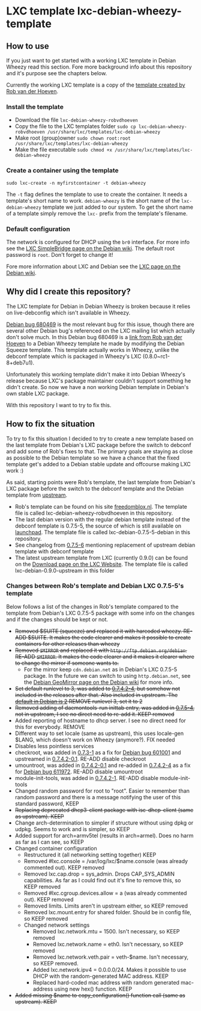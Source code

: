 # LXC template lxc-debian-wheezy-template

## How to use
If you just want to get started with a working LXC template in Debian Wheezy read this section. Fore more background info about this repository and it's purpose see the chapters below.

Currently the working LXC template is a copy of the [template created by Rob van der Hoeven](http://bugs.debian.org/cgi-bin/bugreport.cgi?bug=680469#83).

### Install the template
* Download the file `lxc-debian-wheezy-robvdhoeven`
* Copy the file to the LXC templates folder `sudo cp lxc-debian-wheezy-robvdhoeven /usr/share/lxc/templates/lxc-debian-wheezy`
* Make root (group)owner `sudo chown root:root /usr/share/lxc/templates/lxc-debian-wheezy`
* Make the file executable `sudo chmod +x /usr/share/lxc/templates/lxc-debian-wheezy`

### Create a container using the template
`sudo lxc-create -n myfirstcontainer -t debian-wheezy`

The `-t` flag defines the template to use to create the container. It needs a template's short name to work. `debian-wheezy` is the short name of the `lxc-debian-wheezy` template we just added to our system. To get the short name of a template simply remove the `lxc-` prefix from the template's filename.

### Default configuration
The network is configured for DHCP using the `br0` interface. For more info see the [LXC SimpleBridge page on the Debian wiki](https://wiki.debian.org/LXC/SimpleBridge).
The default root password is `root`. Don't forget to change it!

Fore more information about LXC and Debian see the [LXC page on the Debian wiki](https://wiki.debian.org/LXC).


## Why did I create this repository?
The LXC template for Debian in Debian Wheezy is broken because it relies on live-debconfig which isn't available in Wheezy.

[Debian bug 680469](http://bugs.debian.org/cgi-bin/bugreport.cgi?bug=680469) is the most relevant bug for this issue, though there are several other Debian bug's referenced on the LXC mailing list which actually don't solve much.
In this Debian bug 680469 is a [link from Rob van der Hoeven](http://bugs.debian.org/cgi-bin/bugreport.cgi?bug=680469#83) to a Debian Wheezy template he made by modifying the Debian Squeeze template. This template actually works in Wheezy, unlike the debconf template which is packaged in Wheezy's LXC (0.8.0~rc1-8+deb7u1). 

Unfortunately this working template didn't make it into Debian Wheezy's release because LXC's package maintainer couldn't support something he didn't create. So now we have a non working Debian template in Debian's own stable LXC package.

With this repository I want to try to fix this.


## How to fix the situation
To try to fix this situation I decided to try to create a new template based on the last template from Debian's LXC package before the switch to debconf and add some of Rob's fixes to that. The primary goals are staying as close as possible to the Debian template so we have a chance that the fixed template get's added to a Debian stable update and offcourse making LXC work :)

As said, starting points were Rob's template, the last template from Debian's LXC package before the switch to the debconf template and the Debian template from [upstream](http://linuxcontainers.org/).
* Rob's template can be found on his site [freedomblox.nl](http://freedomboxblog.nl/wp-content/uploads/lxc-debian-wheezy.gz). The template file is called lxc-debian-wheezy-robvdhoeven in this repository.
* The last debian version with the regular debian template instead of the debconf template is 0.7.5-5, the source of which is still available on [launchpad](https://launchpad.net/debian/sid/+source/lxc/0.7.5-5). The template file is called lxc-debian-0.7.5-5-debian in this repository.
 * See changelog from [0.7.5-6](https://launchpad.net/debian/sid/+source/lxc/0.7.5-6) mentioning replacement of upstream debian template with debconf template 
* The latest upstream template from LXC (currently 0.9.0) can be found on the [Download page on the LXC Website](http://linuxcontainers.org/downloads/). The template file is called lxc-debian-0.9.0-upstream in this folder


### Changes between Rob's template and Debian LXC 0.7.5-5's template
Below follows a list of the changes in Rob's template compared to the template from Debian's LXC 0.7.5-5 package with some info on the changes and if the changes should be kept or not.

* ~~Removed $SUITE (squeeze) and replaced it with harcoded wheezy. RE-ADD $SUITE. It makes the code clearer and makes it possible to create containers for other releases than wheezy~~
* ~~Removed `$MIRROR` and replaced it with `http://ftp.debian.org/debian`. RE-ADD `$MIRROR`. It makes the code clearer and it makes it clearer where to change the mirror if someone wants to.~~
  * For the mirror keep `cdn.debian.net` as in Debian's LXC 0.7.5-5 package. In the future we can switch to using `http.debian.net`, see the [Debian GeoMirror page on the Debian wiki](http://wiki.debian.org/DebianGeoMirror) for more info.
* ~~Set default runlevel to 3, was added to [0.7.4.2-4](https://launchpad.net/debian/sid/+source/lxc/0.7.4.2-4), but somehow not included in the releases after that. Also included in upstream. The [default in Debian is 2](https://wiki.debian.org/RunLevel) REMOVE runlevel 3, set it to 2~~
* ~~Removed adding of daemontools-run inittab entry, was added in [0.7.5-4](https://launchpad.net/debian/sid/+source/lxc/0.7.5-4), not in upstream, I see no direct need to re-add it. KEEP removed~~
* Added reporting of hostname to dhcp server. I see no direct need for this for everybody. REMOVE
* Different way to set locale (same as upstream), this uses locale-gen $LANG, which doesn't work on Wheezy (anymore?). FIX needed
* Disables less pointless services
 * checkroot, was added in [0.7.3-1](https://launchpad.net/debian/wheezy/+source/lxc/0.7.3-1) as a fix for [Debian bug 601001](http://bugs.debian.org/cgi-bin/bugreport.cgi?bug=601001) and upstreamed in [0.7.4.2-0.1](https://launchpad.net/debian/sid/+source/lxc/0.7.4.2-0.1). RE-ADD disable checkroot
 * umountroot, was added in [0.7.4.2-0.1](https://launchpad.net/debian/sid/+source/lxc/0.7.4.2-0.1) and re-added in [0.7.4.2-4](https://launchpad.net/debian/sid/+source/lxc/0.7.4.2-4) as a fix for [Debian bug 611972](http://bugs.debian.org/cgi-bin/bugreport.cgi?bug=611972). RE-ADD disable umountroot
 * module-init-tools, was added in [0.7.4.2-1](https://launchpad.net/debian/sid/+source/lxc/0.7.4.2-1). RE-ADD disable module-init-tools
* Changed random password for root to "root". Easier to remember than random password and there is a message notifying the user of this standard password, KEEP
* ~~Replacing deprecated dhcp3-client package with isc-dhcp-client (same as upstream). KEEP~~
* Change arch-determination to simpler if structure without using dpkg or udpkg. Seems to work and is simpler, so KEEP
* Added support for arch=armv5tel (results in arch=armel). Does no harm as far as I can see, so KEEP
* Changed container configuration
  * Restructured it (all networking setting together) KEEP
  * Removed #lxc.console = /var/log/lxc/$name.console (was already commented out). KEEP removed
  * Removed lxc.cap.drop = sys_admin. Drops CAP_SYS_ADMIN capabilities. As far as I could find out it's fine to remove this, so KEEP removed
  * Removed #lxc.cgroup.devices.allow = a (was already commented out). KEEP removed
  * Removed limits. Limits aren't in upstream either, so KEEP removed
  * Removed lxc.mount.entry for shared folder. Should be in config file, so KEEP removed
  * Changed network settings
    * Removed lxc.network.mtu = 1500. Isn't necessary, so KEEP removed
    * Removed lxc.network.name = eth0. Isn't necessary, so KEEP removed
    * Removed lxc.network.veth.pair = veth-$name. Isn't necessary, so KEEP removed.
    * Added lxc.network.ipv4 = 0.0.0.0/24. Makes it possible to use DHCP with the random-generated MAC address. KEEP
    * Replaced hard-coded mac address with random generated mac-address using new hex() function. KEEP
* ~~Added missing $name to copy_configuration() function call (same as upstream). KEEP~~
